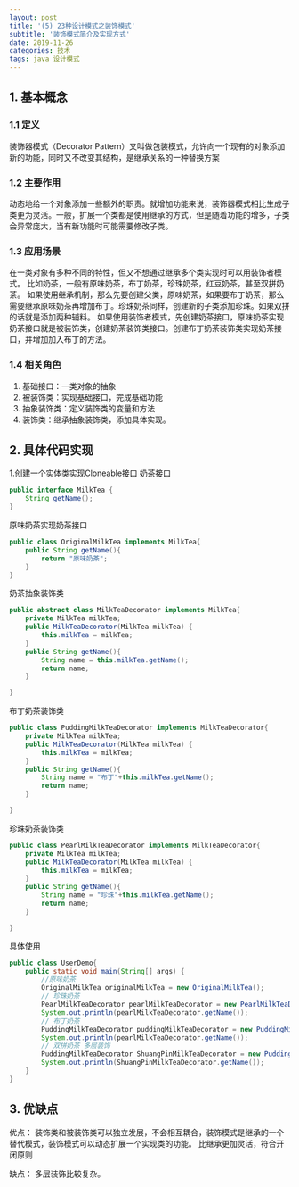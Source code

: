 ```yaml
---
layout: post
title: '(5) 23种设计模式之装饰模式'
subtitle: '装饰模式简介及实现方式'
date: 2019-11-26
categories: 技术
tags: java 设计模式
---
```


## 1. 基本概念
### 1.1 定义
装饰器模式（Decorator Pattern）又叫做包装模式，允许向一个现有的对象添加新的功能，同时又不改变其结构，是继承关系的一种替换方案

### 1.2 主要作用
动态地给一个对象添加一些额外的职责。就增加功能来说，装饰器模式相比生成子类更为灵活。一般，扩展一个类都是使用继承的方式，但是随着功能的增多，子类会异常庞大，当有新功能时可能需要修改子类。
### 1.3 应用场景
在一类对象有多种不同的特性，但又不想通过继承多个类实现时可以用装饰者模式。
比如奶茶，一般有原味奶茶，布丁奶茶，珍珠奶茶，红豆奶茶，甚至双拼奶茶。
如果使用继承机制，那么先要创建父类，原味奶茶，如果要布丁奶茶，那么需要继承原味奶茶再增加布丁。珍珠奶茶同样，创建新的子类添加珍珠。如果双拼的话就是添加两种辅料。
如果使用装饰者模式，先创建奶茶接口，原味奶茶实现奶茶接口就是被装饰类，创建奶茶装饰类接口。创建布丁奶茶装饰类实现奶茶接口，并增加加入布丁的方法。
### 1.4 相关角色
1. 基础接口：一类对象的抽象
2. 被装饰类：实现基础接口，完成基础功能
3. 抽象装饰类：定义装饰类的变量和方法
4. 装饰类：继承抽象装饰类，添加具体实现。

## 2. 具体代码实现

1.创建一个实体类实现Cloneable接口
 奶茶接口
```java
public interface MilkTea {
    String getName();
}
```
 原味奶茶实现奶茶接口
 
```java
public class OriginalMilkTea implements MilkTea{
    public String getName(){
        return "原味奶茶";
    }
}
```

 奶茶抽象装饰类
```java
public abstract class MilkTeaDecorator implements MilkTea{
    private MilkTea milkTea;
    public MilkTeaDecorator(MilkTea milkTea) {
        this.milkTea = milkTea;
    }
    public String getName(){
        String name = this.milkTea.getName();
        return name;
    }

}
```
布丁奶茶装饰类
```java
public class PuddingMilkTeaDecorator implements MilkTeaDecorator{
    private MilkTea milkTea;
    public MilkTeaDecorator(MilkTea milkTea) {
        this.milkTea = milkTea;
    }
    public String getName(){
        String name = "布丁"+this.milkTea.getName();
        return name;
    }

}
```
珍珠奶茶装饰类
```java
public class PearlMilkTeaDecorator implements MilkTeaDecorator{
    private MilkTea milkTea;
    public MilkTeaDecorator(MilkTea milkTea) {
        this.milkTea = milkTea;
    }
    public String getName(){
        String name = "珍珠"+this.milkTea.getName();
        return name;
    }

}
```
具体使用
```java
public class UserDemo{
    public static void main(String[] args) {
        //原味奶茶
        OriginalMilkTea originalMilkTea = new OriginalMilkTea();
        // 珍珠奶茶
        PearlMilkTeaDecorator pearlMilkTeaDecorator = new PearlMilkTeaDecorator(originalMilkTea);
        System.out.println(pearlMilkTeaDecorator.getName());
        // 布丁奶茶
        PuddingMilkTeaDecorator puddingMilkTeaDecorator = new PuddingMilkTeaDecorator(originalMilkTea);
        System.out.println(pearlMilkTeaDecorator.getName());
        // 双拼奶茶 多层装饰
        PuddingMilkTeaDecorator ShuangPinMilkTeaDecorator = new PuddingMilkTeaDecorator(pearlMilkTeaDecorator);
        System.out.println(ShuangPinMilkTeaDecorator.getName());
    }
}
```
## 3. 优缺点

优点： 装饰类和被装饰类可以独立发展，不会相互耦合，装饰模式是继承的一个替代模式，装饰模式可以动态扩展一个实现类的功能。
比继承更加灵活，符合开闭原则

缺点： 多层装饰比较复杂。